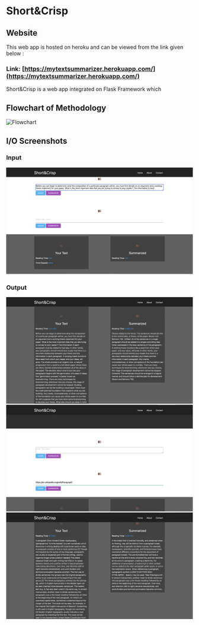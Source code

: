 # Short&Crisp

## Website
This web app is hosted on heroku and can be viewed from the link given below :

### Link: [https://mytextsummarizer.herokuapp.com/](https://mytextsummarizer.herokuapp.com/)

Short&Crisp is a web app integrated on Flask Framework which 

## Flowchart of Methodology

![Flowchart](/TelloTweet.png)

## I/O Screenshots

### Input 

![Flowchart](/1.png)

### Output

![Flowchart](/2.png)
![Flowchart](/3.png)
![Flowchart](/4.png)
